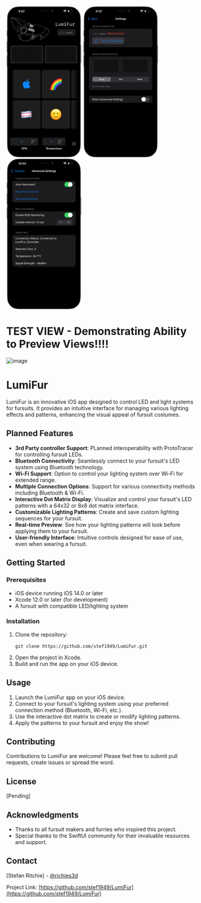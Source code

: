 <p>
<img width="200" alt="image" src="https://github.com/stef1949/LumiFur/blob/main/docs/Devices-2.png">

<img width="200" alt="image" src="https://github.com/stef1949/LumiFur/blob/main/docs/Devices-3.png">

<img width="200" alt="image" src="https://github.com/stef1949/LumiFur/blob/main/docs/Devices-4.png">
</p>

# TEST VIEW - Demonstrating Ability to Preview Views!!!!
<img width="200" alt="image" src="https://github.com/user-attachments/assets/d4203580-d577-48f8-a7d8-ce8223b2b173">


# LumiFur

LumiFur is an innovative iOS app designed to control LED and light systems for fursuits. It provides an intuitive interface for managing various lighting effects and patterns, enhancing the visual appeal of fursuit costumes.

## Planned Features
- **3rd Party controller Support**: PLanned interoperability with ProtoTracer for controlling fursuit LEDs.
- **Bluetooth Connectivity**: Seamlessly connect to your fursuit's LED system using Bluetooth technology.
- **Wi-Fi Support**: Option to control your lighting system over Wi-Fi for extended range.
- **Multiple Connection Options**: Support for various connectivity methods including Bluetooth & Wi-Fi.
- **Interactive Dot Matrix Display**: Visualize and control your fursuit's LED patterns with a 64x32 or 8x8 dot matrix interface.
- **Customizable Lighting Patterns**: Create and save custom lighting sequences for your fursuit.
- **Real-time Preview**: See how your lighting patterns will look before applying them to your fursuit.
- **User-friendly Interface**: Intuitive controls designed for ease of use, even when wearing a fursuit.

## Getting Started

### Prerequisites

- iOS device running iOS 14.0 or later
- Xcode 12.0 or later (for development)
- A fursuit with compatible LED/lighting system

### Installation

1. Clone the repository:
   ```
   git clone https://github.com/stef1949/LumiFur.git
   ```
2. Open the project in Xcode.
3. Build and run the app on your iOS device.

## Usage

1. Launch the LumiFur app on your iOS device.
2. Connect to your fursuit's lighting system using your preferred connection method (Bluetooth, Wi-Fi, etc.).
3. Use the interactive dot matrix to create or modify lighting patterns.
4. Apply the patterns to your fursuit and enjoy the show!

## Contributing

Contributions to LumiFur are welcome! Please feel free to submit pull requests, create issues or spread the word.

## License

[Pending]

## Acknowledgments

- Thanks to all fursuit makers and furries who inspired this project.
- Special thanks to the SwiftUI community for their invaluable resources and support.

## Contact

[Stefan Ritchie] - [@richies3d](https://twitter.com/richies3d)

Project Link: [https://github.com/stef1949/LumiFur](https://github.com/stef1949/LumiFur)

